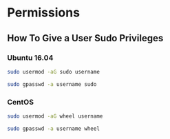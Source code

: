 # Permissions

## How To Give a User Sudo Privileges

### Ubuntu 16.04

```bash
sudo usermod -aG sudo username

sudo gpasswd -a username sudo
```

### CentOS

```bash
sudo usermod -aG wheel username

sudo gpasswd -a username wheel
```